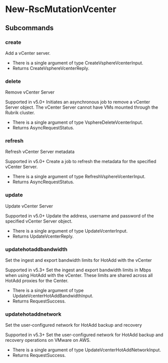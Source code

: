 # New-RscMutationVcenter
## Subcommands
### create
Add a vCenter server.

- There is a single argument of type CreateVsphereVcenterInput.
- Returns CreateVsphereVcenterReply.
### delete
Remove vCenter Server

Supported in v5.0+
Initiates an asynchronous job to remove a vCenter Server object. The vCenter Server cannot have VMs mounted through the Rubrik cluster.

- There is a single argument of type VsphereDeleteVcenterInput.
- Returns AsyncRequestStatus.
### refresh
Refresh vCenter Server metadata

Supported in v5.0+
Create a job to refresh the metadata for the specified vCenter Server.

- There is a single argument of type RefreshVsphereVcenterInput.
- Returns AsyncRequestStatus.
### update
Update vCenter Server

Supported in v5.0+
Update the address, username and password of the specified vCenter Server object.

- There is a single argument of type UpdateVcenterInput.
- Returns UpdateVcenterReply.
### updatehotaddbandwidth
Set the ingest and export bandwidth limits for HotAdd with the vCenter

Supported in v5.3+
Set the ingest and export bandwidth limits in Mbps when using HotAdd with the vCenter. These limits are shared across all HotAdd proxies for the Center.

- There is a single argument of type UpdateVcenterHotAddBandwidthInput.
- Returns RequestSuccess.
### updatehotaddnetwork
Set the user-configured network for HotAdd backup and recovery

Supported in v5.3+
Set the user-configured network for HotAdd backup and recovery operations on VMware on AWS.

- There is a single argument of type UpdateVcenterHotAddNetworkInput.
- Returns RequestSuccess.
